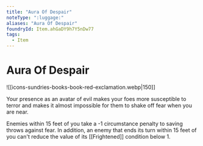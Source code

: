 ```yaml
---
title: "Aura Of Despair"
noteType: ":luggage:"
aliases: "Aura Of Despair"
foundryId: Item.ahGaDY9h7Y5nDw77
tags:
  - Item
---
```


# Aura Of Despair
![[icons-sundries-books-book-red-exclamation.webp|150]]

Your presence as an avatar of evil makes your foes more susceptible to terror and makes it almost impossible for them to shake off fear when you are near.

Enemies within 15 feet of you take a -1 circumstance penalty to saving throws against fear. In addition, an enemy that ends its turn within 15 feet of you can't reduce the value of its [[Frightened]] condition below 1.


